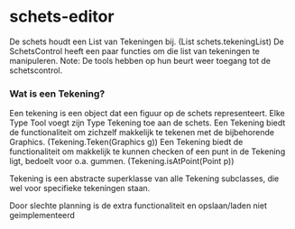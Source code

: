 # schets-editor

De schets houdt een List van Tekeningen bij. (List<Tekening> schets.tekeningList)
De SchetsControl heeft een paar functies om die list van tekeningen te manipuleren.
Note: De tools hebben op hun beurt weer toegang tot de schetscontrol.

### Wat is een Tekening?
Een tekening is een object dat een figuur op de schets representeert.
Elke Type Tool voegt zijn Type Tekening toe aan de schets.
Een Tekening biedt de functionaliteit om zichzelf makkelijk te tekenen met de bijbehorende Graphics. (Tekening.Teken(Graphics g))
Een Tekening biedt de functionaliteit om makkelijk te kunnen checken of een punt in de Tekening ligt, bedoelt voor o.a. gummen. (Tekening.isAtPoint(Point p))

Tekening is een abstracte superklasse van alle Tekening subclasses, die wel voor specifieke tekeningen staan.


Door slechte planning is de extra functionaliteit en opslaan/laden niet geimplementeerd
